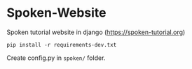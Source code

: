 Spoken-Website
==============

Spoken tutorial website in django (https://spoken-tutorial.org)


```
pip install -r requirements-dev.txt
```

Create config.py in `spoken/` folder.
